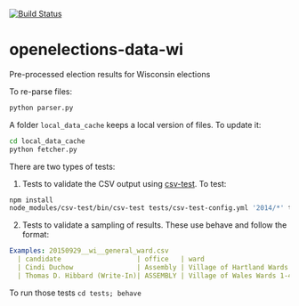 [![Build Status](https://travis-ci.org/davipo/openelections-data-wi.svg?branch=master)](https://travis-ci.org/davipo/openelections-data-wi)

# openelections-data-wi
Pre-processed election results for Wisconsin elections

To re-parse files:
```bash
python parser.py
```

A folder ``local_data_cache`` keeps a local version of files. To update it:

```bash
cd local_data_cache
python fetcher.py
```

There are two types of tests:

1. Tests to validate the CSV output using <a href="https://github.com/dhcole/csv-test">csv-test</a>. To test:
```bash
npm install
node_modules/csv-test/bin/csv-test tests/csv-test-config.yml '2014/*' tests/csv-test-validators.yml
```

2. Tests to validate a sampling of results. These use behave and follow the format:
```yml
Examples: 20150929__wi__general_ward.csv
  | candidate                   | office   | ward                           | votes  | total |
  | Cindi Duchow                | Assembly | Village of Hartland Wards 1-13 | 117    | 140   |
  | Thomas D. Hibbard (Write-In)| ASSEMBLY | Village of Wales Wards 1-4     | 10     | 106   |
```

To run those tests ``cd tests; behave``  
